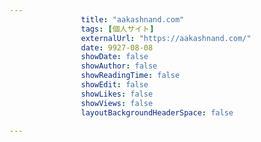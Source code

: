 ---
                title: "aakashnand.com"
                tags: [個人サイト]
                externalUrl: "https://aakashnand.com/"
                date: 9927-08-08
                showDate: false
                showAuthor: false
                showReadingTime: false
                showEdit: false
                showLikes: false
                showViews: false
                layoutBackgroundHeaderSpace: false
                ---

